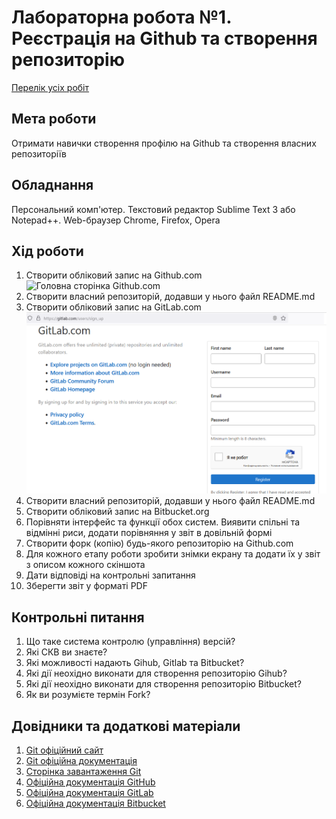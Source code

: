 # Лабораторна робота №1. Реєстрація на Github та створення репозиторію

[Перелік усіх робіт](README.md)

## Мета роботи

Отримати навички створення профілю на Github та створення власних репозиторіїв

## Обладнання

Персональний комп'ютер. Текстовий редактор Sublime Text 3 або Notepad++. Web-браузер Chrome, Firefox, Opera

## Хід роботи

1.  Створити обліковий запис на Github.com ![Головна сторінка Github.com](img/01-010.png "Головна сторінка Github.com")
2.  Створити власний репозиторій, додавши у нього файл README.md
3.  Створити обліковий запис на GitLab.com ![Сторінка реєстрації Gitlab.com](img/01-020.png "Сторінка реєстрації Gitlab.com")
4.  Створити власний репозиторій, додавши у нього файл README.md
5.  Створити обліковий запис на Bitbucket.org
6.  Порівняти інтерфейс та функції обох систем. Виявити спільні та відмінні риси, додати порівняння у звіт в довільній формі
7.  Створити форк (копію) будь-якого репозиторію на Github.com
8.  Для кожного етапу роботи зробити знімки екрану та додати їх у звіт з описом кожного скіншота
9.  Дати відповіді на контрольні запитання
10.  Зберегти звіт у форматі PDF

## Контрольні питання

1.  Що таке система контролю (управління) версій?
2.  Які СКВ ви знаєте?
3.  Які можливості надають Gihub, Gitlab та Bitbucket?
4.  Які дії неохідно виконати для створення репозиторію Gihub?
5.  Які дії неохідно виконати для створення репозиторію Bitbucket?
6.  Як ви розумієте термін Fork?

## Довідники та додаткові матеріали

1.  [Git офіційний сайт](https://git-scm.com/)
2.  [Git офіційна документація](https://git-scm.com/doc)
3.  [Сторінка завантаження Git](https://git-scm.com/downloads)
4.  [Офіційна документація GitHub](https://docs.github.com/en)
5.  [Офіційна документація GitLab](https://docs.gitlab.com/)
6.  [Офіційна документація Bitbucket](https://bitbucket.org/product/guides)

